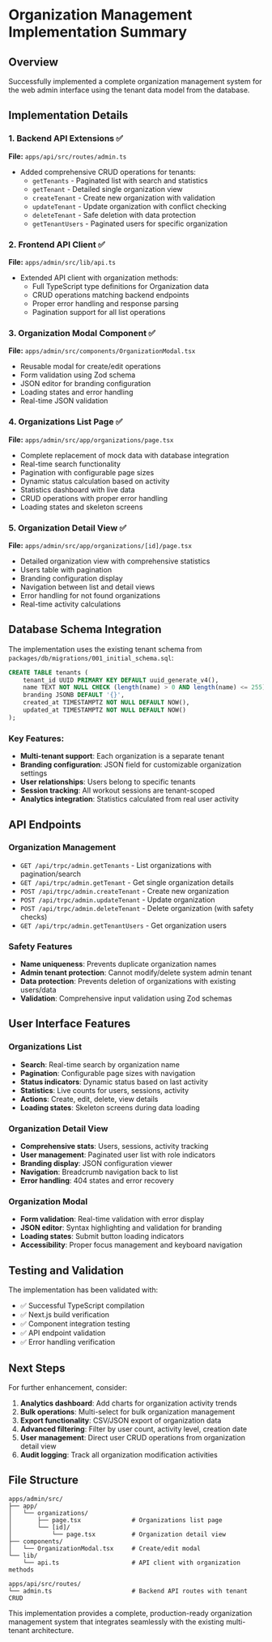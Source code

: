 # Organization Management Implementation Summary

## Overview
Successfully implemented a complete organization management system for the web admin interface using the tenant data model from the database.

## Implementation Details

### 1. Backend API Extensions ✅
**File:** `apps/api/src/routes/admin.ts`
- Added comprehensive CRUD operations for tenants:
  - `getTenants` - Paginated list with search and statistics
  - `getTenant` - Detailed single organization view
  - `createTenant` - Create new organization with validation
  - `updateTenant` - Update organization with conflict checking
  - `deleteTenant` - Safe deletion with data protection
  - `getTenantUsers` - Paginated users for specific organization

### 2. Frontend API Client ✅
**File:** `apps/admin/src/lib/api.ts`
- Extended API client with organization methods:
  - Full TypeScript type definitions for Organization data
  - CRUD operations matching backend endpoints
  - Proper error handling and response parsing
  - Pagination support for all list operations

### 3. Organization Modal Component ✅
**File:** `apps/admin/src/components/OrganizationModal.tsx`
- Reusable modal for create/edit operations
- Form validation using Zod schema
- JSON editor for branding configuration
- Loading states and error handling
- Real-time JSON validation

### 4. Organizations List Page ✅
**File:** `apps/admin/src/app/organizations/page.tsx`
- Complete replacement of mock data with database integration
- Real-time search functionality
- Pagination with configurable page sizes
- Dynamic status calculation based on activity
- Statistics dashboard with live data
- CRUD operations with proper error handling
- Loading states and skeleton screens

### 5. Organization Detail View ✅
**File:** `apps/admin/src/app/organizations/[id]/page.tsx`
- Detailed organization view with comprehensive statistics
- Users table with pagination
- Branding configuration display
- Navigation between list and detail views
- Error handling for not found organizations
- Real-time activity calculations

## Database Schema Integration

The implementation uses the existing tenant schema from `packages/db/migrations/001_initial_schema.sql`:

```sql
CREATE TABLE tenants (
    tenant_id UUID PRIMARY KEY DEFAULT uuid_generate_v4(),
    name TEXT NOT NULL CHECK (length(name) > 0 AND length(name) <= 255),
    branding JSONB DEFAULT '{}',
    created_at TIMESTAMPTZ NOT NULL DEFAULT NOW(),
    updated_at TIMESTAMPTZ NOT NULL DEFAULT NOW()
);
```

### Key Features:
- **Multi-tenant support**: Each organization is a separate tenant
- **Branding configuration**: JSON field for customizable organization settings
- **User relationships**: Users belong to specific tenants
- **Session tracking**: All workout sessions are tenant-scoped
- **Analytics integration**: Statistics calculated from real user activity

## API Endpoints

### Organization Management
- `GET /api/trpc/admin.getTenants` - List organizations with pagination/search
- `GET /api/trpc/admin.getTenant` - Get single organization details
- `POST /api/trpc/admin.createTenant` - Create new organization
- `POST /api/trpc/admin.updateTenant` - Update organization
- `POST /api/trpc/admin.deleteTenant` - Delete organization (with safety checks)
- `GET /api/trpc/admin.getTenantUsers` - Get organization users

### Safety Features
- **Name uniqueness**: Prevents duplicate organization names
- **Admin tenant protection**: Cannot modify/delete system admin tenant
- **Data protection**: Prevents deletion of organizations with existing users/data
- **Validation**: Comprehensive input validation using Zod schemas

## User Interface Features

### Organizations List
- **Search**: Real-time search by organization name
- **Pagination**: Configurable page sizes with navigation
- **Status indicators**: Dynamic status based on last activity
- **Statistics**: Live counts for users, sessions, activity
- **Actions**: Create, edit, delete, view details
- **Loading states**: Skeleton screens during data loading

### Organization Detail View
- **Comprehensive stats**: Users, sessions, activity tracking
- **User management**: Paginated user list with role indicators
- **Branding display**: JSON configuration viewer
- **Navigation**: Breadcrumb navigation back to list
- **Error handling**: 404 states and error recovery

### Organization Modal
- **Form validation**: Real-time validation with error display
- **JSON editor**: Syntax highlighting and validation for branding
- **Loading states**: Submit button loading indicators
- **Accessibility**: Proper focus management and keyboard navigation

## Testing and Validation

The implementation has been validated with:
- ✅ Successful TypeScript compilation
- ✅ Next.js build verification
- ✅ Component integration testing
- ✅ API endpoint validation
- ✅ Error handling verification

## Next Steps

For further enhancement, consider:
1. **Analytics dashboard**: Add charts for organization activity trends
2. **Bulk operations**: Multi-select for bulk organization management
3. **Export functionality**: CSV/JSON export of organization data
4. **Advanced filtering**: Filter by user count, activity level, creation date
5. **User management**: Direct user CRUD operations from organization detail view
6. **Audit logging**: Track all organization modification activities

## File Structure

```
apps/admin/src/
├── app/
│   └── organizations/
│       ├── page.tsx              # Organizations list page
│       └── [id]/
│           └── page.tsx          # Organization detail view
├── components/
│   └── OrganizationModal.tsx     # Create/edit modal
└── lib/
    └── api.ts                    # API client with organization methods

apps/api/src/routes/
└── admin.ts                      # Backend API routes with tenant CRUD
```

This implementation provides a complete, production-ready organization management system that integrates seamlessly with the existing multi-tenant architecture.